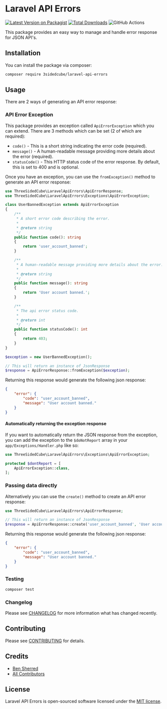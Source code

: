 # Laravel API Errors

[![Latest Version on Packagist](https://img.shields.io/packagist/v/3sidedcube/laravel-api-errors.svg?style=flat-square)](https://packagist.org/packages/3sidedcube/laravel-api-errors)
[![Total Downloads](https://img.shields.io/packagist/dt/3sidedcube/laravel-api-errors.svg?style=flat-square)](https://packagist.org/packages/3sidedcube/laravel-api-errors)
![GitHub Actions](https://github.com/3sidedcube/laravel-api-errors/actions/workflows/run-tests.yml/badge.svg)

This package provides an easy way to manage and handle error response for JSON API's.

## Installation

You can install the package via composer:

```bash
composer require 3sidedcube/laravel-api-errors
```

## Usage

There are 2 ways of generating an API error response:

### API Error Exception

This package provides an exception called `ApiErrorException` which you can extend. There are 3 methods which can
be set (2 of which are required):

- `code()` - This is a short string indicating the error code (required).
- `message()` - A human-readable message providing more details about the error (required).
- `statusCode()` - This HTTP status code of the error response. By default, this is set to 400 and is optional.

Once you have an exception, you can use the `fromException()` method to generate an API error response:

```php
use ThreeSidedCube\LaravelApiErrors\ApiErrorResponse;
use ThreeSidedCube\LaravelApiErrors\Exceptions\ApiErrorException;

class UserBannedException extends ApiErrorException
{
    /**
     * A short error code describing the error.
     *
     * @return string
     */
    public function code(): string
    {
        return 'user_account_banned';
    }

    /**
     * A human-readable message providing more details about the error.
     *
     * @return string
     */
    public function message(): string
    {
        return 'User account banned.';
    }

    /**
     * The api error status code.
     *
     * @return int
     */
    public function statusCode(): int
    {
        return 403;
    }
}

$exception = new UserBannedException();

// This will return an instance of JsonResponse
$response = ApiErrorResponse::fromException($exception);
```

Returning this response would generate the following json response:

```json
{
    "error": {
        "code": "user_account_banned",
        "message": "User account banned."
    }
}
```

#### Automatically returning the exception response

If you want to automatically return the JSON response from the exception, you can add the exception to the `$doNotReport`
array in your `app/Exceptions/Handler.php` like so:

```php
use ThreeSidedCube\LaravelApiErrors\Exceptions\ApiErrorException;

protected $dontReport = [
    ApiErrorException::class,
];
```

### Passing data directly

Alternatively you can use the `create()` method to create an API error response:

```php
use ThreeSidedCube\LaravelApiErrors\ApiErrorResponse;

// This will return an instance of JsonResponse
$response = ApiErrorResponse::create('user_account_banned', 'User account banned.', 403);
```

Returning this response would generate the following json response:

```json
{
    "error": {
        "code": "user_account_banned",
        "message": "User account banned."
    }
}
```

### Testing

```bash
composer test
```

### Changelog

Please see [CHANGELOG](CHANGELOG.md) for more information what has changed recently.

## Contributing

Please see [CONTRIBUTING](CONTRIBUTING.md) for details.

## Credits

-   [Ben Sherred](https://github.com/benshered)
-   [All Contributors](../../contributors)

## License

Laravel API Errors is open-sourced software licensed under the [MIT license](LICENSE.md).
